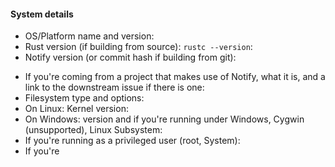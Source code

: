 <!-- If reporting a bug, fill out the below. Otherwise, if asking a question or suggesting a feature or something else, remove everything before continuing. -->

#### System details

<!-- Please include ALL of the following: -->

- OS/Platform name and version:
- Rust version (if building from source): `rustc --version`:
- Notify version (or commit hash if building from git):

<!-- And as much of the following as you can / think is relevant: -->

- If you're coming from a project that makes use of Notify, what it is, and a link to the downstream issue if there is one:
- Filesystem type and options:
- On Linux: Kernel version:
- On Windows: version and if you're running under Windows, Cygwin (unsupported), Linux Subsystem:
- If you're running as a privileged user (root, System):
- If you're